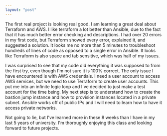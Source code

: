 ```yaml
---
layout: "post"
---
```


The first real project is looking real good. I am learning a great deal about Terraform and AWS. I like terraform a lot better than Ansible, due to the fact that it has much better error checking and descriptions. I had over 20 errors in my first code, but Terraform showed every error, explained it, and suggested a solution. It looks me no more than 5 minutes to troubleshoot hundreds of lines of code as opposed to a single error in Ansible. It looks like Terraform is also space and tab sensitive, which was half of my issues. 

I was surprised to see that my code did everything it was supposed to from the first try, even though I'm not sure it is 100% correct. The only issue I have encountered is with AWS credentials. I need a user account to access AWS services, but we need to use Terraform to create user accounts. This put me into an infinite logic loop and I've decided to just make a test account for the time being. My next step is to understand how to create the bastion jump instance and how to provision instances located in a private subnet. Ansible works off of public IPs and I will need to learn how to have it access private networks. 

Not going to lie, but I've learned more in these 8 weeks than I have in my last 5 years of university. I'm thoroughly enjoying this class and looking forward to future projects. 

